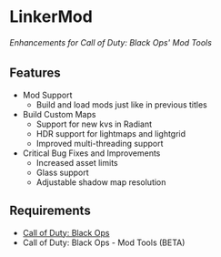 # LinkerMod
###### Enhancements for Call of Duty: Black Ops' Mod Tools

## Features
- Mod Support
    - Build and load mods just like in previous titles
-  Build Custom Maps
    - Support for new kvs in Radiant
    - HDR support for lightmaps and lightgrid
    - Improved multi-threading support
- Critical Bug Fixes and Improvements
    - Increased asset limits
    - Glass support
    - Adjustable shadow map resolution

## Requirements
- [Call of Duty: Black Ops](http://store.steampowered.com/app/42700/)
- Call of Duty: Black Ops - Mod Tools (BETA)